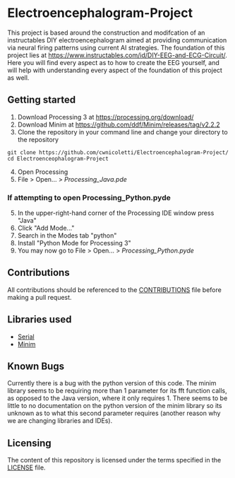 # Electroencephalogram-Project
This project is based around the construction and modifcation of an instructables DIY electroencephalogram aimed at providing communication via neural firing patterns using current AI strategies. The foundation of this project lies at https://www.instructables.com/id/DIY-EEG-and-ECG-Circuit/. Here you will find every aspect as to how to create the EEG yourself, and will help with understanding every aspect of the foundation of this project as well.

## Getting started
1. Download Processing 3 at https://processing.org/download/
2. Download Minim at https://github.com/ddf/Minim/releases/tag/v2.2.2
3. Clone the repository in your command line and change your directory to the repository
```
git clone https://github.com/cwnicoletti/Electroencephalogram-Project/
cd Electroenceophalogram-Project
```
4. Open Processing
5. File > Open... > *Processing_Java.pde*
### If attempting to open Processing_Python.pyde
5. In the upper-right-hand corner of the Processing IDE window press "Java"
6. Click "Add Mode..."
7. Search in the Modes tab "python"
8. Install "Python Mode for Processing 3"
9. You may now go to File > Open... > *Processing_Python.pyde*

## Contributions
All contributions should be referenced to the [CONTRIBUTIONS](https://github.com/cwnicoletti/Electroencephalogram-Project/blob/master/CONTRIBUTING.md) file before making a pull request.

## Libraries used
* [Serial](https://processing.org/reference/libraries/serial/index.html)
* [Minim](http://code.compartmental.net/minim/)

## Known Bugs
Currently there is a bug with the python version of this code. The minim library seems to be requiring more than 1 parameter for its fft function calls, as opposed to the Java version, where it only requires 1. There seems to be little to no documentation on the python version of the minim library so its unknown as to what this second parameter requires (another reason why we are changing libraries and IDEs).

## Licensing
The content of this repository is licensed under the terms specified in the [LICENSE](https://github.com/cwnicoletti/Electroencephalogram-Project/blob/master/LICENSE) file.
